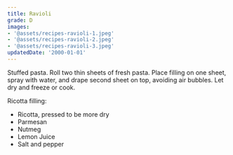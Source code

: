 ```yaml
---
title: Ravioli
grade: D
images:
- '@assets/recipes-ravioli-1.jpeg'
- '@assets/recipes-ravioli-2.jpeg'
- '@assets/recipes-ravioli-3.jpeg'
updatedDate: '2000-01-01'
---
```

Stuffed pasta. Roll two thin sheets of fresh pasta. Place filling on one sheet,
spray with water, and drape second sheet on top, avoiding air bubbles. Let dry 
and freeze or cook. 


Ricotta filling:
- Ricotta, pressed to be more dry
- Parmesan
- Nutmeg
- Lemon Juice
- Salt and pepper